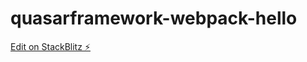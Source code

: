 # quasarframework-webpack-hello

[Edit on StackBlitz ⚡️](https://stackblitz.com/edit/quasarframework-webpack-ck5hrl)